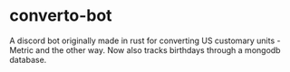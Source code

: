 # converto-bot
A discord bot originally made in rust for converting US customary units - Metric and  the other way.
Now also tracks birthdays through a mongodb database.
